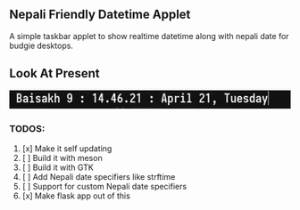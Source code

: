 ## Nepali Friendly Datetime Applet

A simple taskbar applet to show realtime datetime along with nepali date for budgie desktops.

## Look At Present

<img src="presentlook.png"/>

### TODOS:

01. [x] Make it self updating
02. [ ] Build it with meson
03. [ ] Build it with GTK
04. [ ] Add Nepali date specifiers like strftime
05. [ ] Support for custom Nepali date specifiers
06. [x] Make flask app out of this
